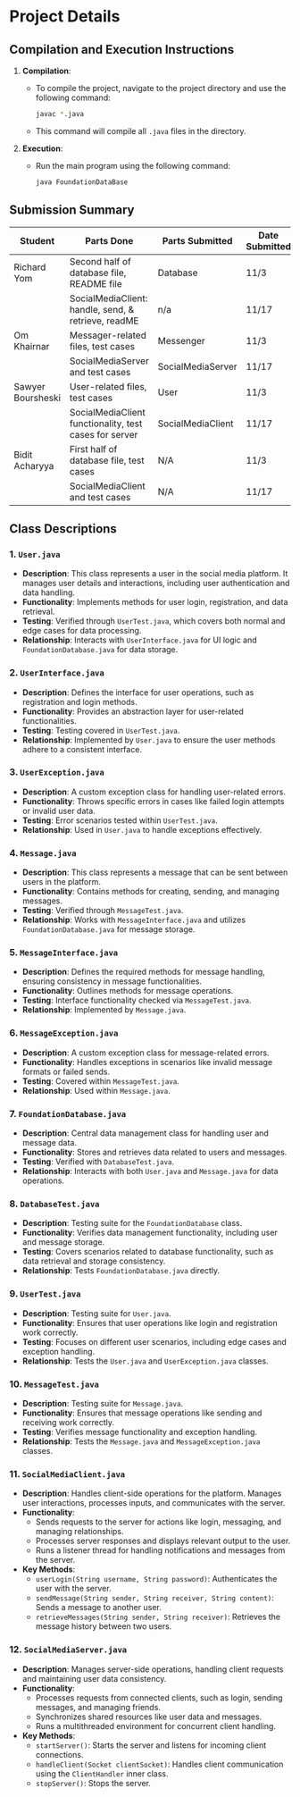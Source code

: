 # Project Details

## Compilation and Execution Instructions

1. **Compilation**: 
   - To compile the project, navigate to the project directory and use the following command:
     ```bash
     javac *.java
     ```
   - This command will compile all `.java` files in the directory.

2. **Execution**:
   - Run the main program using the following command:
     ```bash
     java FoundationDataBase
     ```
     
## Submission Summary

| Student | Parts Done | Parts Submitted | Date Submitted | 
| ------- | ---------- | --------------- | -------------- |
| Richard Yom | Second half of database file, README file | Database | 11/3 |
|             | SocialMediaClient: handle, send, & retrieve, readME |  n/a    | 11/17 |
| Om Khairnar | Messager-related files, test cases | Messenger | 11/3 |
|             | SocialMediaServer and test cases | SocialMediaServer | 11/17 |
| Sawyer Boursheski | User-related files, test cases | User | 11/3 |
|                   | SocialMediaClient functionality, test cases for server | SocialMediaClient | 11/17 |
| Bidit Acharyya | First half of database file, test cases | N/A | 11/3 | 
|             | SocialMediaClient and test cases | N/A | 11/17 | 



## Class Descriptions

### 1. `User.java`
   - **Description**: This class represents a user in the social media platform. It manages user details and interactions, including user authentication and data handling. 
   - **Functionality**: Implements methods for user login, registration, and data retrieval.
   - **Testing**: Verified through `UserTest.java`, which covers both normal and edge cases for data processing.
   - **Relationship**: Interacts with `UserInterface.java` for UI logic and `FoundationDatabase.java` for data storage.

### 2. `UserInterface.java`
   - **Description**: Defines the interface for user operations, such as registration and login methods.
   - **Functionality**: Provides an abstraction layer for user-related functionalities.
   - **Testing**: Testing covered in `UserTest.java`.
   - **Relationship**: Implemented by `User.java` to ensure the user methods adhere to a consistent interface.

### 3. `UserException.java`
   - **Description**: A custom exception class for handling user-related errors.
   - **Functionality**: Throws specific errors in cases like failed login attempts or invalid user data.
   - **Testing**: Error scenarios tested within `UserTest.java`.
   - **Relationship**: Used in `User.java` to handle exceptions effectively.

### 4. `Message.java`
   - **Description**: This class represents a message that can be sent between users in the platform.
   - **Functionality**: Contains methods for creating, sending, and managing messages.
   - **Testing**: Verified through `MessageTest.java`.
   - **Relationship**: Works with `MessageInterface.java` and utilizes `FoundationDatabase.java` for message storage.

### 5. `MessageInterface.java`
   - **Description**: Defines the required methods for message handling, ensuring consistency in message functionalities.
   - **Functionality**: Outlines methods for message operations.
   - **Testing**: Interface functionality checked via `MessageTest.java`.
   - **Relationship**: Implemented by `Message.java`.

### 6. `MessageException.java`
   - **Description**: A custom exception class for message-related errors.
   - **Functionality**: Handles exceptions in scenarios like invalid message formats or failed sends.
   - **Testing**: Covered within `MessageTest.java`.
   - **Relationship**: Used within `Message.java`.

### 7. `FoundationDatabase.java`
   - **Description**: Central data management class for handling user and message data.
   - **Functionality**: Stores and retrieves data related to users and messages.
   - **Testing**: Verified with `DatabaseTest.java`.
   - **Relationship**: Interacts with both `User.java` and `Message.java` for data operations.

### 8. `DatabaseTest.java`
   - **Description**: Testing suite for the `FoundationDatabase` class.
   - **Functionality**: Verifies data management functionality, including user and message storage.
   - **Testing**: Covers scenarios related to database functionality, such as data retrieval and storage consistency.
   - **Relationship**: Tests `FoundationDatabase.java` directly.

### 9. `UserTest.java`
   - **Description**: Testing suite for `User.java`.
   - **Functionality**: Ensures that user operations like login and registration work correctly.
   - **Testing**: Focuses on different user scenarios, including edge cases and exception handling.
   - **Relationship**: Tests the `User.java` and `UserException.java` classes.

### 10. `MessageTest.java`
   - **Description**: Testing suite for `Message.java`.
   - **Functionality**: Ensures that message operations like sending and receiving work correctly.
   - **Testing**: Verifies message functionality and exception handling.
   - **Relationship**: Tests the `Message.java` and `MessageException.java` classes.

### 11. `SocialMediaClient.java`
- **Description**: Handles client-side operations for the platform. Manages user interactions, processes inputs, and communicates with the server.
- **Functionality**:
  - Sends requests to the server for actions like login, messaging, and managing relationships.
  - Processes server responses and displays relevant output to the user.
  - Runs a listener thread for handling notifications and messages from the server.
- **Key Methods**:
  - `userLogin(String username, String password)`: Authenticates the user with the server.
  - `sendMessage(String sender, String receiver, String content)`: Sends a message to another user.
  - `retrieveMessages(String sender, String receiver)`: Retrieves the message history between two users.

### 12. `SocialMediaServer.java`
- **Description**: Manages server-side operations, handling client requests and maintaining user data consistency.
- **Functionality**:
  - Processes requests from connected clients, such as login, sending messages, and managing friends.
  - Synchronizes shared resources like user data and messages.
  - Runs a multithreaded environment for concurrent client handling.
- **Key Methods**:
  - `startServer()`: Starts the server and listens for incoming client connections.
  - `handleClient(Socket clientSocket)`: Handles client communication using the `ClientHandler` inner class.
  - `stopServer()`: Stops the server.
